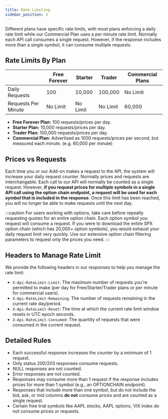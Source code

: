```yaml
---
title: Rate Limiting
sidebar_position: 3
---
```


Different plans have specific rate limits, with most plans enforcing a daily rate limit while our Commercial Plan uses a per minute rate limit. Normally each API call consumes a single request. However, if the response includes more than a single symbol, it can consume multiple requests.

## Rate Limits By Plan

|                       | Free Forever | Starter   | Trader    | Commercial Plans |
|-----------------------|--------------|-----------|-----------|------------------|
| Daily Requests        | 100          | 10,000     | 100,000    | No Limit         |
| Requests Per Minute   | No Limit     | No Limit  | No Limit  | 60,000            |

- **Free Forever Plan:** 100 requests/prices per day.
- **Starter Plan:** 10,000 requests/prices per day.
- **Trader Plan:** 100,000 requests/prices per day.
- **Commercial Plan:** Advertised as 1000 requests/prices per second, but measured each minute. (e.g. 60,000 per minute)

## Prices vs Requests
Each time you or our Add-on makes a request to the API, the system will increase your daily request counter. Normally prices and requests are interchangable. Each call to our API will normally be counted as a single request. However, **if you request prices for multiple symbols in a single API call using the option chain endpoint, a request will be used for each symbol that is included in the response**. Once this limit has been reached, you will no longer be able to make requests until the next day.

:::caution For users working with options, take care before repeatly requesting quotes for an entire option chain. Each option symbol you request will consume a request. If you were to download the entire SPX option chain (which has 20,000+ option symbols), you would exhaust your daily request limit very quickly. Use our extensive option chain filtering parameters to request only the prices you need. :::

## Headers to Manage Rate Limit
We provide the following headers in our responses to help you manage the rate limit:

- `X-Api-RateLimit-Limit`: The maximum number of requests you're permitted to make (per day for Free/Starter/Trader plans or per minute for commercial users).
- `X-Api-RateLimit-Remaining`: The number of requests remaining in the current rate day/period.
- `X-Api-RateLimit-Reset`: The time at which the current rate limit window resets in UTC epoch seconds.
- `X-Api-RateLimit-Consumed`: The quantity of requests that were consumed in the current request.

## Detailed Rules
- Each successful response increases the counter by a minimum of 1 request.
- Only status 200/203 responses consume requests.
- NULL responses are not counted.
- Error responses are not counted.
- Responses may consume more than 1 request if the response includes prices for more than 1 symbol (e.g., an OPTIONCHAIN endpoint).
- Responses that include more than one symbol, but do not include the bid, ask, or mid columns **do not** consume prices and are counted as a single request.
- Certain free trial symbols like AAPL stocks, AAPL options, VIX index do not consume prices or requests.
